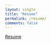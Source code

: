 ```yaml
---
layout: single
title: "Resume"
permalink: /resume/
comments: false
---
```

[Resume](/resume/KevinSongResume.pdf)
